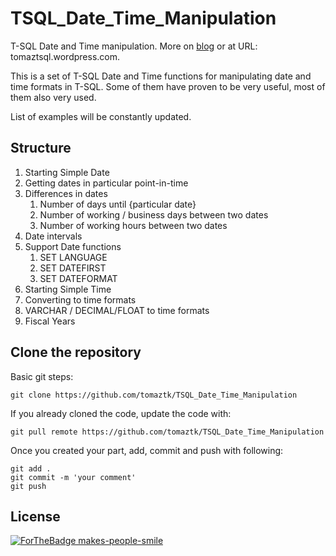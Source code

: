 # TSQL_Date_Time_Manipulation
T-SQL Date and Time manipulation. More on [blog](https://tomaztsql.wordpress.com/2018/09/06/t-sql-date-and-time-manipulation/) or at URL: tomaztsql.wordpress.com.

This is a set of T-SQL Date and Time functions for manipulating date and time formats in T-SQL. 
Some of them have proven to be very useful, most of them also very used. 

List of examples will be constantly updated. 


## Structure

1. Starting Simple Date
1. Getting dates in particular point-in-time
1. Differences in dates
	1. Number of days until {particular date}
	1. Number of working / business days between two dates
	1. Number of working hours between two dates
1. Date intervals
1. Support Date functions
	1. SET LANGUAGE
	1. SET DATEFIRST
	1. SET DATEFORMAT
1. Starting Simple Time
1. Converting to time formats
1. VARCHAR / DECIMAL/FLOAT to time formats
1. Fiscal Years


## Clone the repository

Basic git steps:
```
git clone https://github.com/tomaztk/TSQL_Date_Time_Manipulation
```

If you already cloned the code, update the code with:

```
git pull remote https://github.com/tomaztk/TSQL_Date_Time_Manipulation
```

Once you created your part, add, commit and push with following:

```
git add .
git commit -m 'your comment'
git push
```


## License

[![ForTheBadge makes-people-smile](http://ForTheBadge.com/images/badges/makes-people-smile.svg)](http://ForTheBadge.com)